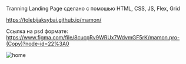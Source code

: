Tranning Landing Page сделано с помошью HTML, CSS, JS, Flex, Grid

https://tolebijaksybai.github.io/mamon/

Cсылка на psd формате: https://www.figma.com/file/8cucpRv9WRUx7WdvmGF5rK/mamon.pro-(Copy)?node-id=22%3A0

![home](https://user-images.githubusercontent.com/52714747/88163666-d7da6000-cc34-11ea-825a-20704913b4d3.png)
